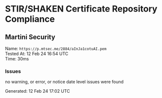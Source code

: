 # STIR/SHAKEN Certificate Repository Compliance

## Martini Security

Name: `https://p.mtsec.me/2884/aInJa1cotuAI.pem`\
Tested At: 12 Feb 24 16:54 UTC\
Time: 30ms

### Issues

no warning, or error, or notice date level issues were found

Generated: 12 Feb 24 17:02 UTC